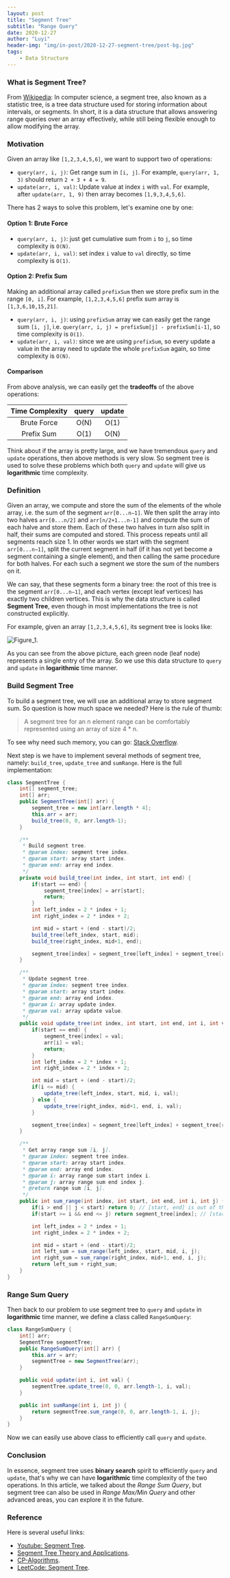 ```yaml
---
layout: post
title: "Segment Tree"
subtitle: "Range Query"
date: 2020-12-27
author: "Luyi"
header-img: "img/in-post/2020-12-27-segment-tree/post-bg.jpg"
tags: 
    - Data Structure
---
```


### What is Segment Tree?
From [Wikipedia](https://en.wikipedia.org/wiki/Segment_tree): In computer science, a segment tree, also known as a statistic tree, is a tree data structure used for storing information about intervals, or segments. In short, it is a data structure that allows answering range queries over an array effectively, while still being flexible enough to allow modifying the array.

### Motivation
Given an array like `[1,2,3,4,5,6]`, we want to support two of operations:
* `query(arr, i, j)`: Get range sum in `[i, j]`. For example, `query(arr, 1, 3)` should return `2 + 3 + 4 = 9`.
* `update(arr, i, val)`: Update value at index `i` with `val`. For example, after `update(arr, 1, 9)` then array becomes `[1,9,3,4,5,6]`.

There has 2 ways to solve this problem, let's examine one by one:

#### Option 1: Brute Force
* `query(arr, i, j)`: just get cumulative sum from `i` to `j`, so time complexity is `O(N)`.
* `update(arr, i, val)`: set index `i` value to `val` directly, so time complexity is `O(1)`.

#### Option 2: Prefix Sum
Making an additional array called `prefixSum` then we store prefix sum in the range `[0, i]`. For example, `[1,2,3,4,5,6]` prefix sum array is `[1,3,6,10,15,21]`.
* `query(arr, i, j)`: using `prefixSum` array we can easily get the range sum `[i, j]`, i.e. `query(arr, i, j) = prefixSum[j] - prefixSum[i-1]`, so time complexity is `O(1)`.
* `update(arr, i, val)`: since we are using `prefixSum`, so every update a value in the array need to update the whole `prefixSum` again, so time complexity is `O(N)`.

#### Comparison
From above analysis, we can easily get the **tradeoffs** of the above operations:

| Time Complexity | query | update |
| :-------------: | :---: | :----: |
| Brute Force     | O(N)  |  O(1)  |
| Prefix Sum      | O(1)  |  O(N)  |

Think about if the array is pretty large, and we have tremendous `query` and `update` operations, then above methods is very slow. So segment tree is used to solve these problems which both `query` and `update` will give us **logarithmic** time complexity.

### Definition
Given an array, we compute and store the sum of the elements of the whole array, i.e. the sum of the segment `arr[0...n−1]`. We then split the array into two halves `arr[0...n/2]` and `arr[n/2+1...n-1]` and compute the sum of each halve and store them. Each of these two halves in turn also split in half, their sums are computed and stored. This process repeats until all segments reach size 1. In other words we start with the segment `arr[0...n−1]`, split the current segment in half (if it has not yet become a segment containing a single element), and then calling the same procedure for both halves. For each such a segment we store the sum of the numbers on it.

We can say, that these segments form a binary tree: the root of this tree is the segment `arr[0...n−1]`, and each vertex (except leaf vertices) has exactly two children vertices. This is why the data structure is called **Segment Tree**, even though in most implementations the tree is not constructed explicitly.

For example, given an array `[1,2,3,4,5,6]`, its segment tree is looks like:

![Figure_1](/img/in-post/2020-12-27-segment-tree/Figure_1.svg).

As you can see from the above picture, each green node (leaf node) represents a single entry of the array. So we use this data structure to `query` and `update` in **logarithmic** time manner.

### Build Segment Tree
To build a segment tree, we will use an additional array to store segment sum. So question is how much space we needed? Here is the rule of thumb:
> A segment tree for an n element range can be comfortably represented using an array of size 4 * n.

To see why need such memory, you can go: [Stack Overflow](https://stackoverflow.com/questions/28470692/how-is-the-memory-of-the-array-of-segment-tree-2-2-ceillogn-1). 

Next step is we have to implement several methods of segment tree, namely: `build_tree`, `update_tree` and `sumRange`. Here is the full implementation:
``` java
class SegmentTree {
    int[] segment_tree;
    int[] arr;
    public SegmentTree(int[] arr) {
        segment_tree = new int[arr.length * 4];
        this.arr = arr;
        build_tree(0, 0, arr.length-1);
    }

    /**
     * Build segment tree.
     * @param index: segment tree index.
     * @param start: array start index.
     * @param end: array end index.
     */
    private void build_tree(int index, int start, int end) {
        if(start == end) {
            segment_tree[index] = arr[start];
            return;
        }
        int left_index = 2 * index + 1;
        int right_index = 2 * index + 2;

        int mid = start + (end - start)/2;
        build_tree(left_index, start, mid);
        build_tree(right_index, mid+1, end);

        segment_tree[index] = segment_tree[left_index] + segment_tree[right_index];
    }

    /**
     * Update segment tree.
     * @param index: segment tree index.
     * @param start: array start index.
     * @param end: array end index.
     * @param i: array update index.
     * @param val: array update value.
     */
    public void update_tree(int index, int start, int end, int i, int val) {
        if(start == end) {
            segment_tree[index] = val;
            arr[i] = val;
            return;
        }
        int left_index = 2 * index + 1;
        int right_index = 2 * index + 2;

        int mid = start + (end - start)/2;
        if(i <= mid) {
            update_tree(left_index, start, mid, i, val);
        } else {
            update_tree(right_index, mid+1, end, i, val);
        }

        segment_tree[index] = segment_tree[left_index] + segment_tree[right_index];
    }

    /**
     * Get array range sum [i, j].
     * @param index: segment tree index.
     * @param start: array start index.
     * @param end: array end index.
     * @param i: array range sum start index i.
     * @param j: array range sum end index j.
     * @return range sum [i, j].
     */
    public int sum_range(int index, int start, int end, int i, int j) {
        if(i > end || j < start) return 0; // [start, end] is out of the range [i, j].
        if(start >= i && end <= j) return segment_tree[index]; // [start, end] is in the range [i, j].

        int left_index = 2 * index + 1;
        int right_index = 2 * index + 2;

        int mid = start + (end - start)/2;
        int left_sum = sum_range(left_index, start, mid, i, j);
        int right_sum = sum_range(right_index, mid+1, end, i, j);
        return left_sum + right_sum;
    }
}
```

### Range Sum Query
Then back to our problem to use segment tree to `query` and `update` in **logarithmic** time manner, we define a class called `RangeSumQuery`:
```java
class RangeSumQuery {
    int[] arr;
    SegmentTree segmentTree;
    public RangeSumQuery(int[] arr) {
        this.arr = arr;
        segmentTree = new SegmentTree(arr);
    }

    public void update(int i, int val) {
        segmentTree.update_tree(0, 0, arr.length-1, i, val);
    }

    public int sumRange(int i, int j) {
        return segmentTree.sum_range(0, 0, arr.length-1, i, j);
    }
}
```
Now we can easily use above class to efficiently call `query` and `update`.

### Conclusion
In essence, segment tree uses **binary search** spirit to efficiently `query` and `update`, that's why we can have **logarithmic** time complexity of the two operations. In this article, we talked about the *Range Sum Query*, but segment tree can also be used in *Range Max/Min Query* and other advanced areas, you can explore it in the future.

### Reference
Here is several useful links:
* [Youtube: Segment Tree](https://www.youtube.com/watch?v=e_bK-dgPvfM&ab_channel=%E9%BB%84%E6%B5%A9%E6%9D%B0).
* [Segment Tree Theory and Applications](http://maratona.ic.unicamp.br/MaratonaVerao2016/material/segment_tree_lecture.pdf).
* [CP-Algorithms](https://cp-algorithms.com/data_structures/segment_tree.html#advanced-versions-of-segment-trees).
* [LeetCode: Segment Tree](https://leetcode.com/articles/a-recursive-approach-to-segment-trees-range-sum-queries-lazy-propagation/).
